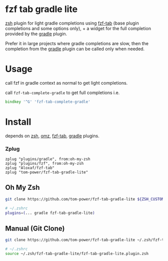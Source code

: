 # fzf tab gradle lite

[zsh](https://www.zsh.org/) plugin for light gradle completions using [fzf-tab](https://github.com/Aloxaf/fzf-tab) (base plugin completions and some options only), + a widget for the full completion provided by the [gradle](https://github.com/ohmyzsh/ohmyzsh/blob/master/plugins/gradle/gradle.plugin.zsh) plugin.

Prefer it in large projects where gradle completions are slow, then the completion from the [gradle](https://github.com/ohmyzsh/ohmyzsh/blob/master/plugins/gradle/gradle.plugin.zsh) plugin can be called only when needed.

# Usage

call fzf in gradle context as normal to get light completions.

call `fzf-tab-complete-gradle` to get full completions i.e.

```zsh
bindkey '^G' 'fzf-tab-complete-gradle'
```

# Install

depends on [zsh](https://www.zsh.org/), [omz](https://ohmyz.sh/), [fzf-tab](https://github.com/Aloxaf/fzf-tab), [gradle](https://github.com/ohmyzsh/ohmyzsh/blob/master/plugins/gradle/gradle.plugin.zsh) plugins.

### Zplug
```
zplug "plugins/gradle", from:oh-my-zsh
zplug "plugins/fzf", from:oh-my-zsh
zplug "Aloxaf/fzf-tab"
zplug "tom-power/fzf-tab-gradle-lite"
```

## Oh My Zsh

```sh
git clone https://github.com/tom-power/fzf-tab-gradle-lite ${ZSH_CUSTOM:-~/.oh-my-zsh/custom}/plugins/fzf-tab-gradle-lite
```

```sh
# ~/.zshrc
plugins=(... gradle fzf-tab-gradle-lite)
```

## Manual (Git Clone)

```sh
git clone https://github.com/tom-power/fzf-tab-gradle-lite ~/.zsh/fzf-tab-gradle-lite
```

```sh
# ~/.zshrc
source ~/.zsh/fzf-tab-gradle-lite/fzf-tab-gradle-lite.plugin.zsh
```
